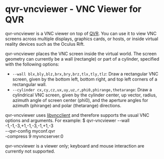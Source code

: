 # qvr-vncviewer - VNC Viewer for QVR

qvr-vncviewer is a VNC viewer on top of [QVR](https://github.com/marlam/qvr).
You can use it to view VNC screens across multiple displays, graphics cards,
or hosts, or inside virtual reality devices such as the Oculus Rift.

qvr-vncviewer places the VNC screen inside the virtual world. The screen
geometry can currently be a wall (rectangle) or part of a cylinder, specified
with the following options:
* `--wall blx,bly,blz,brx,bry,brz,tlx,tly,tlz`: 
  Draw a rectangular VNC screen, given by the bottom left, bottom right, and
  top left corners of a rectangular wall.
* `--cylinder cx,cy,cz,ux,uy,uz,r,phi0,phirange,thetarange`:
  Draw a cylindrical VNC screen, given by the cylinder center, up vector,
  radius, azimuth angle of screen center (phi0), and the aperture angles for
  azimuth (phirange) and polar (thetarange) directions.

qvr-vncviewer uses [libvncclient](http://libvncserver.sourceforge.net/) and
therefore supports the usual VNC options and arguments. For example:
$ qvr-vncviewer --wall -1,-1,-3,+1,-1,-3,-1,+1,-3 \
                --qvr-config myconf.qvr \
		-compress 9 myvncserver:0

qvr-vncviewer is a viewer only; keyboard and mouse interaction are currently
not supported.
